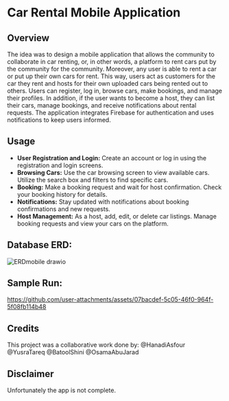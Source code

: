 # Car Rental Mobile Application

## Overview

The idea was to design a mobile application that allows the community to collaborate in car renting, or, in other words, a platform to rent cars put by the community for the community. Moreover, any user is able to rent a car or put up their own cars for rent. This way, users act as customers for the car they rent and hosts for their own uploaded cars being rented out to others. Users can register, log in, browse cars, make bookings, and manage their profiles. In addition, if the user wants to become a host, they can list their cars, manage bookings, and receive notifications about rental requests. The application integrates Firebase for authentication and uses notifications to keep users informed.

## Usage

- **User Registration and Login:** Create an account or log in using the registration and login screens.
- **Browsing Cars:** Use the car browsing screen to view available cars. Utilize the search box and filters to find specific cars.
- **Booking:** Make a booking request and wait for host confirmation. Check your booking history for details.
- **Notifications:** Stay updated with notifications about booking confirmations and new requests.
- **Host Management:** As a host, add, edit, or delete car listings. Manage booking requests and view your cars on the platform.

## Database ERD:

![ERDmobile drawio](https://github.com/user-attachments/assets/69366821-8bec-433f-9ddc-3d6996a6b132)

## Sample Run:
https://github.com/user-attachments/assets/07bacdef-5c05-46f0-964f-5f08fb114b48

## Credits
This project was a collaborative work done by:
@HanadiAsfour
@YusraTareq
@BatoolShini
@OsamaAbuJarad

## Disclaimer
Unfortunately the app is not complete.

